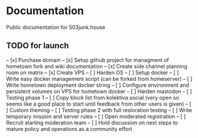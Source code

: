 # Documentation
Public documentation for 503junk.house

## TODO for launch
– [x] Purchase domain
– [x] Setup github project for managment of hometown fork and wiki documentation
– [x] Create side channel planning room on matrix
– [x] Create VPS
– [ ] Harden OS
– [ ] Setup docker
– [ ] Write easy docker management script (can be forked from homeserver)
– [ ] Write hometown deployment docker string
– [ ] Configure environment and persistent volumes on VPS for hometown docker
– [ ] Harden mastodon
– [ ] Testing phase 1
– [ ] Copy block list from kolektiva.social (very open so seems like a good place to start until feedback from other users is given)
– [ ] Custom theming
– [ ] Testing phase 2 with full restoration testing
– [ ] Write temporary mission and server rules
– [ ] Open moderated registration
– [ ] Recruit starting moderation team
– [ ] Hold discussion on next steps to mature policy and operations as a community effort
